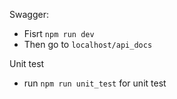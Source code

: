 Swagger:
+ Fisrt `npm run dev`
+ Then go to `localhost/api_docs`

Unit test
+ run `npm run unit_test` for unit test